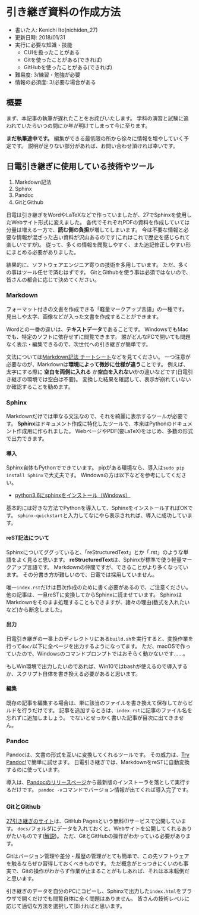 # 引き継ぎ資料の作成方法
- 書いた人: Kenichi Ito(nichiden_27)
- 更新日時: 2018/01/31
- 実行に必要な知識・技能
    - CUIを扱ったことがある
    - Gitを使ったことがある(できれば)
    - GitHubを使ったことがある(できれば)
- 難易度: 3/練習・勉強が必要
- 情報の必須度: 3/必要な場合がある

## 概要
まず、本記事の執筆が遅れたことをお詫びいたします。
学科の演習と試験に追われていたらいつの間にか年が明けてしまって今に至ります。

**まだ執筆途中です。**
編集ができる最低限の所から徐々に情報を増やしていく予定です。
説明が足りない部分があれば、お問い合わせ頂ければ幸いです。

## 日電引き継ぎに使用している技術やツール

1. Markdown記法
1. Sphinx
1. Pandoc
1. GitとGithub

日電は引き継ぎをWordやLaTeXなどで作っていましたが、27でSphinxを使用したWebサイト形式に変えました。
各代でそれぞれPDFの資料を作成していては分量は増える一方で、**読む側の負担**が増してしまいます。
今は不要な情報と必要な情報が混ざった古い資料が沢山あるのです(これはこれで歴史を感じられて楽しいですが)。
従って、多くの情報を閲覧しやすく、また追記修正しやすい形にまとめる必要がありました。

結果的に、ソフトウェアエンジニア寄りの技術を多用しています。
ただ、多くの事はツール任せで済むはずです。
GitとGithubを使う事は必須ではないので、皆さんの都合に応じて決めてください。

### Markdown
フォーマット付きの文書を作成できる「軽量マークアップ言語」の一種です。
見出しや太字、画像などが入った文書を作成することができます。

Wordとの一番の違いは、**テキストデータ**であることです。
WindowsでもMacでも、特定のソフトに依存せずに閲覧できます。
誰がどんなPCで開いても問題なく表示・編集できるので、次世代への引き継ぎが簡単です。

文法については[Markdown記法 チートシート](https://gist.github.com/mignonstyle/083c9e1651d7734f84c99b8cf49d57fa)などを見てください。
一つ注意が必要なのが、Markdownは**環境によって微妙に仕様が違う**ことです。
例えば、太字にする際に **空白を両側に入れる** か**空白を入れない**かの違いなどです(日電引き継ぎの環境では空白は不要)。
変換した結果を確認して、表示が崩れていないか確認することを勧めます。

### Sphinx
Markdownだけでは単なる文法なので、それを綺麗に表示するツールが必要です。
**Sphinx**はドキュメント作成に特化したツールで、本来はPythonのドキュメント作成用に作られました。
WebページやPDF(要LaTeX)をはじめ、多数の形式で出力できます。

#### 導入
Sphinx自体もPythonでできています。
pipがある環境なら、導入は`sudo pip install Sphinx`で大丈夫です。
Windowsの方は以下などを参考にしてください。

- [python3.6にsphinxをインストール（Windows）](https://qiita.com/cosmos4701141/items/949b2c785a85a0cd5db9)

基本的には好きな方法でPythonを導入して、SphinxをインストールすればOKです。
`sphinx-quickstart`と入力してなにやら表示されれば、導入に成功しています。

#### reST記法について
Sphinxについてググっていると、「reStructuredText」とか「.rst」のような単語をよく見ると思います。
**reStructuredText**は、Sphinxが標準で使う軽量マークアップ言語です。
Markdownの仲間ですが、できることがより多くなっています。
その分書き方が難しいので、日電では採用していません。

唯一`index.rst`だけは目次作成のために書く必要があるので、ご注意ください。
他の記事は、一旦reSTに変換してからSphinxに読ませています。
SphinxはMarkdownをそのまま処理することもできますが、諸々の理由(数式を入れたいなど)から断念しました。

#### 出力
日電引き継ぎの一番上のディレクトリにある`build.sh`を実行すると、変換作業を行って`doc/`以下に全ページを出力するようになってます。
ただ、macOSで作っていたので、Windowsのコマンドプロンプトではおそらく動かないです……。

もしWin環境で出力したいのであれば、Win10ではbashが使えるので導入するか、スクリプト自体を書き換える必要があると思います。

#### 編集
既存の記事を編集する場合は、単に該当のファイルを書き換えて保存してからビルドを行うだけです。
記事を追加するときは、`index.rst`に記事のファイル名を忘れずに追加しましょう。
でないとせっかく書いた記事が目次に出てきません。

### Pandoc
Pandocは、文書の形式を互いに変換してくれるツールです。
その威力は、[Try Pandoc!](https://pandoc.org/try/)で簡単に試せます。
日電引き継ぎでは、MarkdownをreSTに自動変換するのに使っています。

導入は、[Pandocのリリースページ](https://github.com/jgm/pandoc/releases)から最新版のインストーラを落として実行するだけです。
`pandoc -v`コマンドでバージョン情報が出てくれば導入完了です。

### GitとGithub
[27引き継ぎのサイト](https://kn1cht.github.io/nichiden-handover/)は、GitHub Pagesという無料(!)サービスで公開しています。
`docs/`フォルダにデータを入れておくと、Webサイトを公開してくれるありがたいものです([解説](https://qiita.com/tonkotsuboy_com/items/f98667b89228b98bc096))。
ただ、GitとGitHubの操作がわかっている必要があります。

Gitはバージョン管理や差分・履歴の管理がとても簡単で、この先ソフトウェアを触るならぜひ習得しておくべきものです。
ただ概念がとっつきにくいのも事実で、Gitの操作がわからず作業が止まることがもしあれば、それは本末転倒だと思います。

引き継ぎのデータを自分のPCにコピーし、Sphinxで出力した`index.html`をブラウザで開くだけでも閲覧自体に全く問題はありません。
皆さんの技術レベルに応じて適切な方法を選択して頂ければと思います。